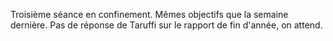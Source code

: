 Troisième séance en confinement. Mêmes objectifs que la semaine dernière. Pas de réponse de Taruffi sur le rapport de fin d'année, on attend.